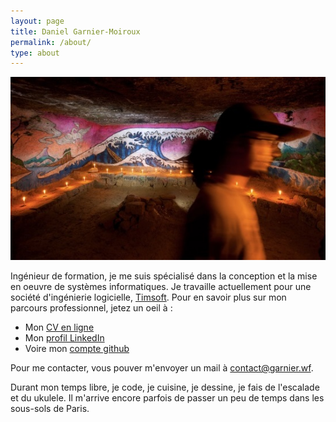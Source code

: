 ```yaml
---
layout: page
title: Daniel Garnier-Moiroux
permalink: /about/
type: about
---
```


<div id="cover-pic" class="text-center">
    <img src="/assets/cover.jpg" />
</div>

Ingénieur de formation, je me suis spécialisé dans la conception et la mise en oeuvre de systèmes informatiques.  Je travaille actuellement pour une société d'ingénierie logicielle, <a href="https://www.timsoft.com" target="_blank">Timsoft</a>.
Pour en savoir plus sur mon parcours professionnel, jetez un oeil à :

- Mon <a href="http://cv.garnier.wf" target="_blank">CV en ligne</a>
- Mon <a href="https://www.linkedin.com/in/garniermoiroux" target="_blank">profil LinkedIn</a>
- Voire mon <a href="http://github.com/Kehrlann" target="_blank">compte github</a>

Pour me contacter, vous pouver m'envoyer un mail à
<a href="mailto:contact@garnier.wf">contact@garnier.wf</a>.

Durant mon temps libre, je code, je cuisine, je dessine, je fais de l'escalade
et du ukulele. Il m'arrive encore parfois de passer un peu de temps dans les
sous-sols de Paris.
